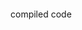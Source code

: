 <html>
    <head>
        <script type="text/javascript" src="https://rawgit.com/Microsoft/TypeScript/master/lib/typescriptServices.js"></script>
        <script type="text/javascript" src="https://unpkg.com/j-templates/jTemplates.js"></script>
        <script type="text/javascript" src="./scripts/docHelpers.js"></script>
    </head>
<body>
    <pre id="hello-world">
    </pre>
    compiled code
    <pre id="hello-world-js">
    </pre>
    <script type="text/javascript">
        GetFile('./samples/helloWorld.ts', (code) => {
            var elem = document.getElementById("hello-world");
            elem.innerHTML = code;
            var js = ts.transpile(code);
            var jsElem = document.getElementById("hello-world-js");
            jsElem.innerHTML = js;
        });
    </script>
</body>
</html>


